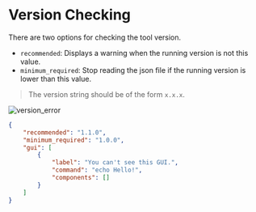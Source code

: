 # Version Checking

There are two options for checking the tool version.

-   `recommended`: Displays a warning when the running version is not this value.  
-   `minimum_required`: Stop reading the json file if the running version is lower than this value.  

> The version string should be of the form `x.x.x`.

![version_error](https://github.com/matyalatte/tuw/assets/69258547/3eb771b5-896f-4503-8383-ed25013de6bb)

```json
{
    "recommended": "1.1.0",
    "minimum_required": "1.0.0",
    "gui": [
        {
            "label": "You can't see this GUI.",
            "command": "echo Hello!",
            "components": []
        }
    ]
}
```
